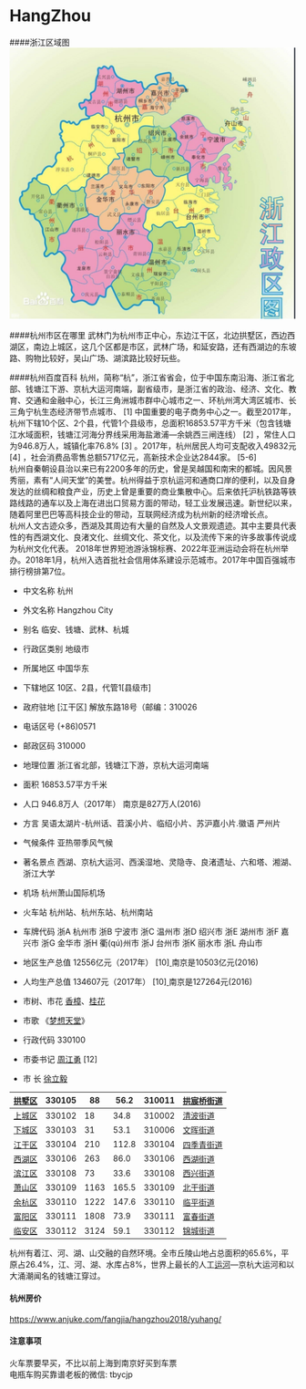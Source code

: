 # HangZhou

####浙江区域图
![png](./images/img_0.png)

####杭州市区在哪里
武林门为杭州市正中心，东边江干区，北边拱墅区，西边西湖区，南边上城区，这几个区都是市区，武林广场，和延安路，还有西湖边的东坡路、购物比较好，吴山广场、湖滨路比较好玩些。

####杭州百度百科
杭州，简称“杭”，浙江省省会，位于中国东南沿海、浙江省北部、钱塘江下游、京杭大运河南端，副省级市，是浙江省的政治、经济、文化、教育、交通和金融中心，长江三角洲城市群中心城市之一、环杭州湾大湾区城市、长三角宁杭生态经济带节点城市、 [1]  中国重要的电子商务中心之一。截至2017年，杭州下辖10个区、2个县，代管1个县级市，总面积16853.57平方千米（包含钱塘江水域面积，钱塘江河海分界线采用海盐澉浦—余姚西三闸连线） [2]  ，常住人口为946.8万人，城镇化率76.8% [3]  。2017年，杭州居民人均可支配收入49832元 [4]  ，社会消费品零售总额5717亿元，高新技术企业达2844家。 [5-6]   
杭州自秦朝设县治以来已有2200多年的历史，曾是吴越国和南宋的都城。因风景秀丽，素有“人间天堂”的美誉。杭州得益于京杭运河和通商口岸的便利，以及自身发达的丝绸和粮食产业，历史上曾是重要的商业集散中心。后来依托沪杭铁路等铁路线路的通车以及上海在进出口贸易方面的带动，轻工业发展迅速。新世纪以来，随着阿里巴巴等高科技企业的带动，互联网经济成为杭州新的经济增长点。  
杭州人文古迹众多，西湖及其周边有大量的自然及人文景观遗迹。其中主要具代表性的有西湖文化、良渚文化、丝绸文化、茶文化，以及流传下来的许多故事传说成为杭州文化代表。
2018年世界短池游泳锦标赛、2022年亚洲运动会将在杭州举办。2018年1月，杭州入选首批社会信用体系建设示范城市。2017年中国百强城市排行榜排第7位。  

- 中文名称
  杭州

- 外文名称
  Hangzhou City

- 别名
  临安、钱塘、武林、杭城

- 行政区类别
  地级市

- 所属地区
  中国华东

- 下辖地区
  10区、2县，代管1[县级市]

- 政府驻地
  [江干区] 解放东路18号（邮编：310026

- 电话区号
  (+86)0571

- 邮政区码
  310000

- 地理位置
  浙江省北部，钱塘江下游，京杭大运河南端

- 面积
  16853.57平方千米

- 人口
  946.8万人（2017年） 南京是827万人(2016)

- 方言
  吴语太湖片-杭州话、苕溪小片、临绍小片、苏沪嘉小片.徽语 严州片

- 气候条件
  亚热带季风气候

- 著名景点
西湖、京杭大运河、西溪湿地、灵隐寺、良渚遗址、六和塔、湘湖、浙江大学

- 机场
  杭州萧山国际机场

- 火车站
  杭州站、杭州东站、杭州南站

- 车牌代码
浙A 杭州市 
浙B 宁波市 
浙C 温州市 
浙D 绍兴市 
浙E 湖州市 
浙F 嘉兴市 
浙G 金华市 
浙H 衢(qú)州市 
浙J 台州市 
浙K 丽水市 
浙L 舟山市

- 地区生产总值
  12556亿元（2017年） [10][ ]()  南京是10503亿元(2016)

- 人均生产总值
  134607元（2017年） [10][ ]() 南京是127264元(2016)

- 市树、市花
  [香樟](https://baike.baidu.com/item/%E9%A6%99%E6%A8%9F)、[桂花](https://baike.baidu.com/item/%E6%A1%82%E8%8A%B1)

- 市歌
  《[梦想天堂](https://baike.baidu.com/item/%E6%A2%A6%E6%83%B3%E5%A4%A9%E5%A0%82/16005283)》

- 行政代码
  330100

- 市委书记
  [周江勇](https://baike.baidu.com/item/%E5%91%A8%E6%B1%9F%E5%8B%87) [12][ ]()

- 市    长
  [徐立毅](https://baike.baidu.com/item/%E5%BE%90%E7%AB%8B%E6%AF%85)

| [拱墅区](https://baike.baidu.com/item/%E6%8B%B1%E5%A2%85%E5%8C%BA) | 330105 | 88   | 56.2  | 310011 | [拱宸桥街道](https://baike.baidu.com/item/%E6%8B%B1%E5%AE%B8%E6%A1%A5%E8%A1%97%E9%81%93) |
| ---------------------------------------- | ------ | ---- | ----- | ------ | ---------------------------------------- |
| [上城区](https://baike.baidu.com/item/%E4%B8%8A%E5%9F%8E%E5%8C%BA) | 330102 | 18   | 34.8  | 310002 | [清波街道](https://baike.baidu.com/item/%E6%B8%85%E6%B3%A2%E8%A1%97%E9%81%93) |
| [下城区](https://baike.baidu.com/item/%E4%B8%8B%E5%9F%8E%E5%8C%BA) | 330103 | 31   | 53.1  | 310006 | [文晖街道](https://baike.baidu.com/item/%E6%96%87%E6%99%96%E8%A1%97%E9%81%93) |
| [江干区](https://baike.baidu.com/item/%E6%B1%9F%E5%B9%B2%E5%8C%BA) | 330104 | 210  | 112.8 | 330104 | [四季青街道](https://baike.baidu.com/item/%E5%9B%9B%E5%AD%A3%E9%9D%92%E8%A1%97%E9%81%93/10411877) |
| [西湖区](https://baike.baidu.com/item/%E8%A5%BF%E6%B9%96%E5%8C%BA) | 330106 | 263  | 86.0  | 330106 | [西湖街道](https://baike.baidu.com/item/%E8%A5%BF%E6%B9%96%E8%A1%97%E9%81%93/6598250) |
| [滨江区](https://baike.baidu.com/item/%E6%BB%A8%E6%B1%9F%E5%8C%BA) | 330108 | 73   | 33.6  | 330108 | [西兴街道](https://baike.baidu.com/item/%E8%A5%BF%E5%85%B4%E8%A1%97%E9%81%93) |
| [萧山区](https://baike.baidu.com/item/%E8%90%A7%E5%B1%B1%E5%8C%BA) | 330109 | 1163 | 165.5 | 330109 | [北干街道](https://baike.baidu.com/item/%E5%8C%97%E5%B9%B2%E8%A1%97%E9%81%93) |
| [余杭区](https://baike.baidu.com/item/%E4%BD%99%E6%9D%AD%E5%8C%BA) | 330110 | 1222 | 147.6 | 330110 | [临平街道](https://baike.baidu.com/item/%E4%B8%B4%E5%B9%B3%E8%A1%97%E9%81%93) |
| [富阳区](https://baike.baidu.com/item/%E5%AF%8C%E9%98%B3%E5%8C%BA) | 330111 | 1808 | 73.9  | 330111 | [富春街道](https://baike.baidu.com/item/%E5%AF%8C%E6%98%A5%E8%A1%97%E9%81%93) |
| [临安区](https://baike.baidu.com/item/%E4%B8%B4%E5%AE%89%E5%8C%BA) | 330112 | 3124 | 59.1  | 330112 | [锦城街道](https://baike.baidu.com/item/%E9%94%A6%E5%9F%8E%E8%A1%97%E9%81%93) |

杭州有着江、河、湖、山交融的自然环境。全市丘陵山地占总面积的65.6%，平原占26.4%，江、河、湖、水库占8%，世界上最长的人工[运河](https://baike.baidu.com/item/%E8%BF%90%E6%B2%B3)—京杭大运河和以大涌潮闻名的钱塘江穿过。

#### 杭州房价
https://www.anjuke.com/fangjia/hangzhou2018/yuhang/

#### 注意事项
火车票要早买，不比以前上海到南京好买到车票  
电瓶车购买靠谱老板的微信: tbycjp  


